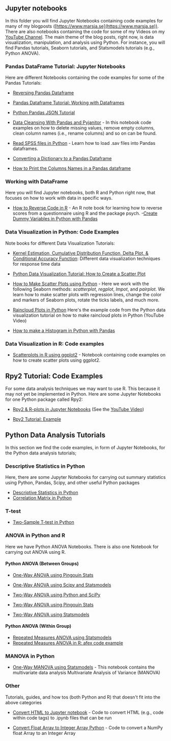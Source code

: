 ## Jupyter notebooks
In this folder you will find Jupyter Notebooks containing code examples for many of my blogposts ([https://www.marsja.se](https://www.marsja.se)). There are also notebooks containing the code for some of my Videos on my [YouTube Channel](https://www.youtube.com/channel/UCFHeY1aOt-Y4FLZeG_IpJCA). The main theme of the blog posts, right now, is data visualization, manipulation, and analysis using Python. For instance, you will find Pandas tutorials, Seaborn tutorials, and Statsmodels tutorials (e.g., Python ANOVA).

### Pandas DataFrame Tutorial: Jupyter Notebooks

Here are different Notebooks containing the code examples for some of the Pandas Tutorials:

- [Reversing Pandas Dataframe](https://github.com/marsja/jupyter/blob/master/reverse_pandas_dataframe.ipynb)

- [Pandas Dataframe Tutorial: Working with Dataframes](https://github.com/marsja/jupyter/blob/master/Pandas_Dataframe_Tutorial_Example_Code.ipynb)

- [Python Pandas JSON Tutorial](https://github.com/marsja/jupyter/blob/master/json_in_python_and_pandas.ipynb)

- [Data Cleansing With Pandas and Pyjanitor](https://github.com/marsja/jupyter/blob/master/pyjanitor_data_cleaning_adding_columns_removing_columns_pandas.ipynb) - In this notebook code examples on how to delete missing values, remove empty columns, clean column names (i.e., rename columns) and so on can be found.

- [Read SPSS files in Python](https://github.com/marsja/jupyter/blob/master/how_to_read_SPSS_sav_files_in_Python.ipynb) - Learn how to load .sav files into Pandas dataframes.

- [Converting a Dictionary to a Pandas Dataframe](https://github.com/marsja/jupyter/blob/master/how_to_convert_a_dictionary_to_pandas_dataframe.ipynb)
- [How to Print the Columns Names in a Pandas dataframe](https://github.com/marsja/jupyter/blob/master/how-to-get-column-names-Pandas-python.ipynb)

### Working with DataFrame
Here you will find Jupyter notebooks, both R and Python right now, that focuses on how to work with data in specific ways.

- [How to Reverse Code in R](https://github.com/marsja/jupyter/blob/master/R_Notebooks/reverse_coding_in_R.ipynb) - An R note book for learning how to reverse scores from a questionnaire using R and the package psych.
-[Create Dummy Variables in Python with Pandas](https://github.com/marsja/jupyter/blob/master/pandas_get_dummies_how_to_create_dummy_variables.ipynb)

### Data Visualization in Python: Code Examples
Note books for different Data Visualization Tutorials:

- [Kernel Estimation, Cumulative Distribution Function, Delta Plot, & Conditional Accuracy Function](https://github.com/marsja/jupyter/blob/master/kde-cdf-delta-caf-plots.ipynb): Different data visualization techniques for response time data

- [Python Data Visualization Tutorial: How to Create a Scatter Plot](https://github.com/marsja/jupyter/blob/master/Pandas%20Scatter%20Plot%20Tutorial.ipynb)
- [How to Make Scatter Plots using Python](https://github.com/marsja/jupyter/blob/master/Seaborn_Scatterplot_Tutorial_Example_Code.ipynb) - Here we work with the following Seaborn methods: *scatterplot*, *regplot*, *lmpot*, and *pairplot*. We learn how to make scatter plots with regression lines, change the color and markers of Seaborn plots, rotate the ticks labels, and much more.
- [Raincloud Plots in Python](https://github.com/marsja/jupyter/blob/master/Raincloud_Plots_in_Python.ipynb) Here's the example code from the Python data visualization tutorial on how to make raincloud plots in Python (YouTube Video)
- [How to make a Histogram in Python with Pandas](https://github.com/marsja/jupyter/blob/master/how-to-make-histogram-in-pandas-python.ipynb)


### Data Visualization in R: Code examples

- [Scatterplots in R using ggplot2](https://github.com/marsja/jupyter/blob/master/R_Notebooks/scatter_plot_in_R_tutorial.ipynb) - Notebook containing code examples on how to create scatter plots using ggplot2.

## Rpy2 Tutorial: Code Examples
For some data analysis techniques we may want to use R. This because it may not yet be implemented in Python.
Here are some Jupyter Notebooks for one Python package called Rpy2:

- [Rpy2 & R-plots in Jupyter Notebooks](https://github.com/marsja/jupyter/blob/master/Rpy2%20and%20R%20plots%20in%20a%20Jupyter%20Notebook!.ipynb) (See the [YouTube Video](https://www.youtube.com/watch?v=RK-n78ZOXUg))

- [Rpy2 Tutorial: Example](https://github.com/marsja/jupyter/blob/master/rpy2%20tutorial%20example%20code.ipynb)

## Python Data Analysis Tutorials
In this section we find the code examples, in form of Jupyter Notebooks, for the Python data analysis tutorials;

### Descriptive Statistics in Python
Here, there are some Jupyter Notebooks for carrying out summary statistics using
Python, Pandas, Scipy, and other useful Python packages

- [Descriptive Statistics in Python](https://github.com/marsja/jupyter/blob/master/descriptive_statistics_example_code.ipynb)
- [Correlation Matrix in Python](https://github.com/marsja/jupyter/blob/master/correlation_matrix_in_python.ipynb)

### T-test
- [Two-Sample T-test in Python](https://github.com/marsja/jupyter/blob/master/two_sample_t-test_Python.ipynb)


### ANOVA in Python and R
Here we have Python ANOVA Notebooks. There is also one Notebook for carrying out ANOVA using R.

#### Python ANOVA (Between Groups)

- [One-Way ANOVA using Pingouin Stats](https://github.com/marsja/jupyter/blob/master/Python_ANOVA/pingouin-code-ANOVA-in-Python.ipynb)

- [One-Way ANOVA using Scipy and Statsmodels](https://github.com/marsja/jupyter/blob/master/Python_ANOVA/One_Way_Python_ANOVA.ipynb)

- [Two-Way ANOVA using Python and SciPy](https://github.com/marsja/jupyter/blob/master/Python_ANOVA/Two_Way_ANOVA_in_Python_Tutorial.ipynb)

- [Two-Way ANOVA using Pingouin Stats](https://github.com/marsja/jupyter/blob/master/Python_ANOVA/Two_Way_ANOVA_in_Python_Tutorial.ipynb)

- [Two-Way ANOVA using Statsmodels](https://github.com/marsja/jupyter/blob/master/Python_ANOVA/Python_ANOVA_Factorial_Using_Statsmodels.ipynb)

#### Python ANOVA (Within Group)
- [Repeated Measures ANOVA using Statsmodels](https://github.com/marsja/jupyter/blob/master/Python_ANOVA/Python%20repeated%20measures%20ANOVA.ipynb)
- [Repeated Measures ANOVA in R: afex code example](https://github.com/marsja/jupyter/blob/master/Python_ANOVA/Repeated%20measures%20ANOVA%20using%20R%20and%20afex.ipynb)

### MANOVA in Python
- [One-Way MANOVA using Statsmodels](https://github.com/marsja/jupyter/blob/master/MANOVA_Test_in_Python_Statsmodels_Example.ipynb) - This notebook contains the multivariate data analysis Multivariate Analysis of Variance (MANOVA)

### Other
Tutorials, guides, and how tos (both Python and R) that doesn't fit into the above categories

- [Convert HTML to Jupyter notebook](https://github.com/marsja/jupyter/blob/master/convert_html_jupyter_notebook_tutorial.ipynb) - Code to convert HTML (e.g., code within code tags) to .ipynb files that can be run

- [Convert Float Array to Integer Array Python](https://github.com/marsja/jupyter/blob/master/convert_numpy_float_array_to_integer_array_Python.ipynb) - Code to convert a NumPy float Array to an Integer Array

